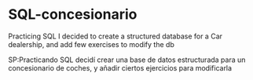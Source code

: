# SQL-concesionario
Practicing SQL I decided to create a structured database for a Car dealership, and add few exercises to modify the db

SP:Practicando SQL decidí crear una base de datos estructurada para un concesionario de coches, y añadir ciertos ejercicios para modificarla
